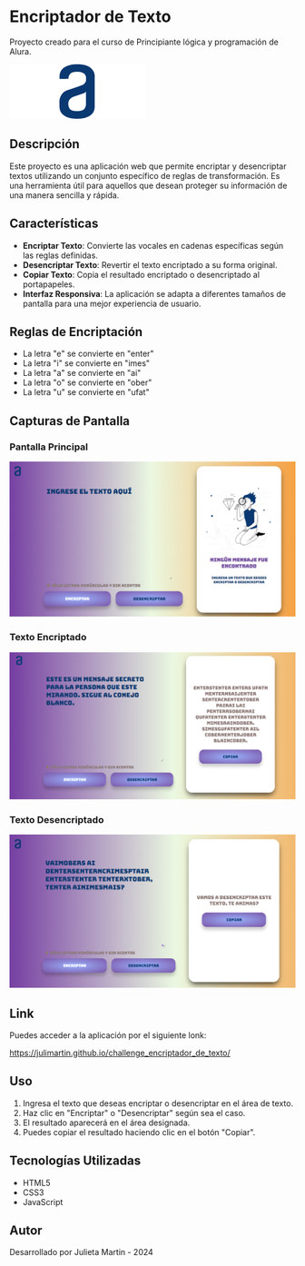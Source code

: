 # Encriptador de Texto

Proyecto creado para el curso de Principiante lógica y programación de Alura.

![Logo de Alura](./assets/Logo@2x.png)

## Descripción

Este proyecto es una aplicación web que permite encriptar y desencriptar textos utilizando un conjunto específico de reglas de transformación. Es una herramienta útil para aquellos que desean proteger su información de una manera sencilla y rápida.

## Características

- **Encriptar Texto**: Convierte las vocales en cadenas específicas según las reglas definidas.
- **Desencriptar Texto**: Revertir el texto encriptado a su forma original.
- **Copiar Texto**: Copia el resultado encriptado o desencriptado al portapapeles.
- **Interfaz Responsiva**: La aplicación se adapta a diferentes tamaños de pantalla para una mejor experiencia de usuario.

## Reglas de Encriptación

- La letra "e" se convierte en "enter"
- La letra "i" se convierte en "imes"
- La letra "a" se convierte en "ai"
- La letra "o" se convierte en "ober"
- La letra "u" se convierte en "ufat"

## Capturas de Pantalla

### Pantalla Principal

![Pantalla Principal](./assets/main_screen.png)

### Texto Encriptado

![Texto Encriptado](./assets/encrypted_text.png)

### Texto Desencriptado

![Texto Desencriptado](./assets/decrypted_text.png)

## Link

Puedes acceder a la aplicación por el siguiente lonk:

https://julimartin.github.io/challenge_encriptador_de_texto/


## Uso

1. Ingresa el texto que deseas encriptar o desencriptar en el área de texto.
2. Haz clic en "Encriptar" o "Desencriptar" según sea el caso.
3. El resultado aparecerá en el área designada.
4. Puedes copiar el resultado haciendo clic en el botón "Copiar".

## Tecnologías Utilizadas

- HTML5
- CSS3
- JavaScript

## Autor

Desarrollado por Julieta Martin - 2024
